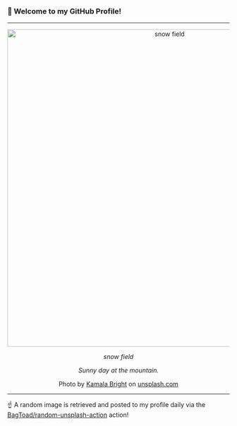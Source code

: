 ### 👋 Welcome to my GitHub Profile!

----

<div align="center">
  <img width="720" src="https://images.unsplash.com/photo-1575527701983-ccb95b6ec5e1?crop=entropy&cs=tinysrgb&fit=max&fm=jpg&ixid=M3w1NTI0OTR8MHwxfHJhbmRvbXx8fHx8fHx8fDE3MTE1MTk3MzZ8&ixlib=rb-4.0.3&q=80&w=1080" alt="snow field">
  
  <em>snow field</em>
  
  <em>Sunny day at the mountain.</em>
  
  Photo by [Kamala Bright](https://www.zazzle.com/store/mistyrosephotography) on [unsplash.com](https://unsplash.com/)
</div>

----

☝️ A random image is retrieved and posted to my profile daily via the [BagToad/random-unsplash-action](https://github.com/BagToad/random-unsplash-action) action!
